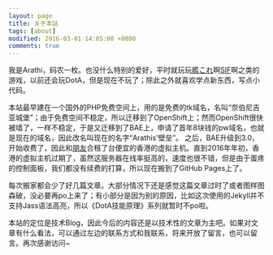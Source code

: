 ```yaml
---
layout: page
title: 关于本站
tags: [about]
modified: 2016-03-01 14:05:00 +0800
comments: true
---
```


我是Arathi，码农一枚。也没什么特别的爱好，平时就玩玩[艦これ](http://www.dmm.com/netgame/social/-/gadgets/=/app_id=854854/)啊[SIF](http://lovelive-sif.sdo.com/web1/home/index.asp)啊之类的游戏，以前还会玩DotA，但是现在不玩了；除此之外就喜欢学点新东西，写点小代码。

本站最早建在一个国外的PHP免费空间上，用的是免费的tk域名，名叫“奈伯尼吉亚城堡”；由于免费空间不稳定，所以迁移到了OpenShift上；然而OpenShift很快被墙了，一样不稳定，于是又迁移到了BAE上，申请了首年8块钱的pw域名，也就是现在的域名，因此改名叫现在的名字“Arathis'壁垒”。
之后，BAE升级到3.0，开始收费了，因此和[朋友](http://sibylfiresoul.github.io/)合租了台便宜的香港的虚拟主机。直到2016年年初，香港的虚拟主机过期了，虽然这服务器在线率挺高的，速度也很不错，但是由于蛋疼的控制面板，我们都没有续费的打算，所以现在搬到了GitHub Pages上了。

每次搬家都会少了好几篇文章。大部分情况下还是感觉这篇文章过时了或者图样图森破，没必要再po上来了；有小部分是因为别的原因，比如这次使用的Jekyll并不支持Jass语法高亮，所以《DotA技能原理》系列就暂时不po啦。

本站的定位是技术Blog，因此今后的内容还是以技术性的文章为主吧。如果对文章有什么看法，可以通过左边的联系方式和我联系，将来开放了留言，也可以留言。再次感谢访问~
